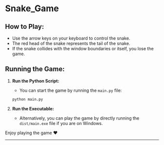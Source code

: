 # Snake_Game

## **How to Play:**

- Use the arrow keys on your keyboard to control the snake.
- The red head of the snake represents the tail of the snake.
- If the snake collides with the window boundaries or itself, you lose the game.

## **Running the Game:**

1. **Run the Python Script:**
   - You can start the game by running the `main.py` file:
   ```bash
   python main.py
   ```

2. **Run the Executable:**
   - Alternatively, you can play the game by directly running the `dist/main.exe` file if you are on Windows.

Enjoy playing the game ❤️

---
